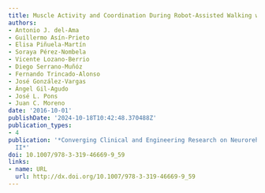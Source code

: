 ```yaml
---
title: Muscle Activity and Coordination During Robot-Assisted Walking with H2 Exoskeleton
authors:
- Antonio J. del-Ama
- Guillermo Asín-Prieto
- Elisa Piñuela-Martín
- Soraya Pérez-Nombela
- Vicente Lozano-Berrio
- Diego Serrano-Muñóz
- Fernando Trincado-Alonso
- José González-Vargas
- Ángel Gil-Agudo
- José L. Pons
- Juan C. Moreno
date: '2016-10-01'
publishDate: '2024-10-18T10:42:48.370488Z'
publication_types:
- 4
publication: '*Converging Clinical and Engineering Research on Neurorehabilitation
  II*'
doi: 10.1007/978-3-319-46669-9_59
links:
- name: URL
  url: http://dx.doi.org/10.1007/978-3-319-46669-9_59
---
```

